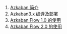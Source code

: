 1. [Azkaban 简介](docs/bigdata/notes/Azkaban简介.md)
2. [Azkaban3.x 编译及部署](docs/bigdata/notes/installation/Azkaban_3.x_编译及部署.md)
3. [Azkaban Flow 1.0 的使用](docs/bigdata/notes/Azkaban_Flow_1.0_的使用.md)
4. [Azkaban Flow 2.0 的使用](docs/bigdata/notes/Azkaban_Flow_2.0_的使用.md)